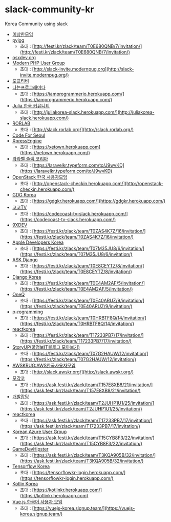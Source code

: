 # slack-community-kr
Korea Community using slack


- [이상한모임](https://weirdmeetup.slack.com)
- [pyjog](https://pyjog.slack.com)
  - 초대 : [http://festi.kr/zlack/team/T0E680QNB/7/invitation/](http://festi.kr/zlack/team/T0E680QNB/7/invitation/)
- [osxdev.org](osxdevorg.slack.com)
- [Modern PHP User Group](https://modernpug.slack.com/)
  - 초대 : [http://slack-invite.modernpug.org](http://slack-invite.modernpug.org/)
- [포프티비](popetv.slack.com)
- [나는프로그래머다](https://iamprogrammerio.slack.com)
  - 초대 : [https://iamprogrammerio.herokuapp.com/](https://iamprogrammerio.herokuapp.com/)
- [Julia 한국 커뮤니티](https://juliakorea.slack.com/)
  - 초대 : [http://juliakorea-slack.herokuapp.com/](http://juliakorea-slack.herokuapp.com/)
- [RORLAB](https://rorlab.slack.com)
  - 초대 : [http://slack.rorlab.org/](http://slack.rorlab.org/)
- [Code For Seoul](https://codeforseoul.slack.com)
- [XpressEngine](https://xetown.slack.com)
  - 초대 : [https://xetown.herokuapp.com](https://xetown.herokuapp.com/)
- [라라벨 슬랙 코리아](https://laravelkorea.slack.com)
  - 초대 : [https://laravelkr.typeform.com/to/J9wvKD](https://laravelkr.typeform.com/to/J9wvKD)
- [OpenStack 한국 사용자모임](http://openstack.or.kr/)
  - 초대 : [http://openstack-checkin.herokuapp.com/](http://openstack-checkin.herokuapp.com/)
- [GDG Korea](https://gdgkr.slack.com)
  - 초대 : [https://gdgkr.herokuapp.com/](https://gdgkr.herokuapp.com/)
- [코코TV](https://codecoast-tv.slack.com/)
  - 초대 : [https://codecoast-tv-slack.herokuapp.com/](https://codecoast-tv-slack.herokuapp.com/)
- [9XDEV](https://9xd.slack.com/)
  - 초대 : [https://festi.kr/zlack/team/T0ZAS4K7Z/16/invitation/](https://festi.kr/zlack/team/T0ZAS4K7Z/16/invitation/)
- [Apple Developers Korea](https://appledevkr.slack.com/)
  - 초대 : [https://festi.kr/zlack/team/T07M35JU8/6/invitation/](https://festi.kr/zlack/team/T07M35JU8/6/invitation/)
- [ASK Django](https://askdjango.slack.com/)
  - 초대 : [https://festi.kr/zlack/team/T0E8CEYTZ/8/invitation/](https://festi.kr/zlack/team/T0E8CEYTZ/8/invitation/)
- [Django Korea](http://djangokorea.slack.com/)
  - 초대 : [https://festi.kr/zlack/team/T0E4AM2AF/5/invitation/](https://festi.kr/zlack/team/T0E4AM2AF/5/invitation/)
- [OneQ](http://oneq.slack.com/)
  - 초대 : [https://festi.kr/zlack/team/T0E40ARUZ/9/invitation/](https://festi.kr/zlack/team/T0E40ARUZ/9/invitation/)
- [p-rogramming](http://p-rogramming.slack.com/)
  - 초대 : [https://festi.kr/zlack/team/T0HRBTF8Q/14/invitation/](https://festi.kr/zlack/team/T0HRBTF8Q/14/invitation/)
- [reactkorea](http://reactkorea.slack.com/)
  - 초대 : [https://festi.kr/zlack/team/T17233PB7/17/invitation/](https://festi.kr/zlack/team/T17233PB7/17/invitation/)
- [StoryUP(꿀정보IT블로그 모아보기)](http://storyup.slack.com/)
  - 초대 : [https://festi.kr/zlack/team/T07G2HAUW/12/invitation/](https://festi.kr/zlack/team/T07G2HAUW/12/invitation/)
- [AWSKRUG:AWS한국사용자모임](https://awskrug.slack.com)
  - 초대 : [http://slack.awskr.org/](http://slack.awskr.org/)
- [모각코](http://mogaco.slack.com/)
  - 초대 : [https://ask.festi.kr/zlack/team/T157E8XB8/21/invitation/](https://ask.festi.kr/zlack/team/T157E8XB8/21/invitation/)
- [개발잡담](http://kdevtalk.slack.com/)
  - 초대 : [https://ask.festi.kr/zlack/team/T2JUHP1U1/25/invitation/](https://ask.festi.kr/zlack/team/T2JUHP1U1/25/invitation/)
- [reactkorea](http://reactkorea.slack.com/)
  - 초대 : [https://ask.festi.kr/zlack/team/T17233PB7/17/invitation/](https://ask.festi.kr/zlack/team/T17233PB7/17/invitation/)
- [Korean Azure User Group](http://krazure.slack.com/)
  - 초대 : [https://ask.festi.kr/zlack/team/T15CYB8F3/22/invitation/](https://ask.festi.kr/zlack/team/T15CYB8F3/22/invitation/)
- [GameDevHipster](http://game-dev-hipster-kr.slack.com/)
  - 초대 : [https://ask.festi.kr/zlack/team/T3KQA905B/32/invitation/](https://ask.festi.kr/zlack/team/T3KQA905B/32/invitation/)
- [Tensorflow Korea](https://tensorflowkr.slack.com/)
  - 초대 : [https://tensorflowkr-login.herokuapp.com/](https://tensorflowkr-login.herokuapp.com/)
- [Kotlin Korea](https://kotlinkr.slack.com/)
  - 초대 : [https://kotlinkr.herokuapp.com/](https://kotlinkr.herokuapp.com) 
- [Vue.js 한국어 사용자 모임](https://vuejs-korea.slack.com)
  - 초대 : [https://vuejs-korea.signup.team/](https://vuejs-korea.signup.team/)
